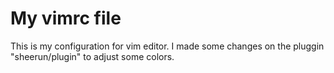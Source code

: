 <h1>My vimrc file</h1>
<p>This is my configuration for vim editor. I made some changes on the pluggin "sheerun/plugin" to adjust some colors.</p>
